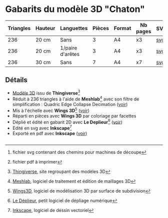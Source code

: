 # Gabarits du modèle 3D "Chaton"
|Triangles|Hauteur|Languettes|Pièces|Format|Nb pages|SVG[^6]|PDF[^7]|
|---|---|---|---|---|---|---|---|
|236|20 cm|Sans|3|A4|x3|[svg](https://github.com/gilboonet/designs/blob/master/2023/tdy/Tdy236_H20_A4x3.svg)|[pdf](https://github.com/gilboonet/designs/blob/master/2023/tdy/Tdy236_H20_A4x3.pdf)|
|236|20 cm|1/paire d'arêtes|3|A4|x3|[svg](https://github.com/gilboonet/designs/blob/master/2023/tdy/Tdy236_H20_lang_A4x3.svg)|[pdf](https://github.com/gilboonet/designs/blob/master/2023/tdy/Tdy236_H20_lang_A4x3.pdf)|
|236|30 cm|Sans|7|A4|x7|[svg](https://github.com/gilboonet/designs/blob/master/2023/tdy/Tdy236_H20_A4x3.svg)|[pdf](https://github.com/gilboonet/designs/blob/master/2023/tdy/Tdy236_H20_A4x3.pdf)|

## Détails
- [Modèle 3D](https://www.thingiverse.com/thing:653095) issu de **Thingiverse**[^1]
- Réduit à 236 triangles à l'aide de **Meshlab**[^2] avec son filtre de simplification : Quadric Edge Collapse Decimation ([voir](https://youtu.be/1irJLnVSnrk))
- Mis à l'échelle avec **Wings 3D**[^3] ([voir](https://youtu.be/vKRSdvvuxDQ))
- Réparti en pièces avec **Wings 3D** par coloriage par facettes
- Déplié et édité en gabarit 2D avec **Le Deplieur**[^4] ([voir](https://youtu.be/GMdUE3Vu98w))
- Edité en svg avec **Inkscape**[^5]
- Exporté en pdf avec **Inkscape** ([voir](https://www.youtube.com/watch?v=tLdg9i932-I))
[^1]:[Thingiverse](https://www.thingiverse.com), site regroupant des modèles 3D
[^2]:[Meshlab](https://www.meshlab.net/), logiciel de traitement et édition de maillages 3D
[^3]:[Wings3D](http://www.wings3d.com/), logiciel de modélisation 3D par surface de subdivision
[^4]:[Le Déplieur](https://gilboonet.github.io/deplieur/UI1.html), petit logiciel de dépliage numérique
[^5]:[Inkscape](https://inkscape.org/fr/), logiciel de dessin vectoriel
[^6]:fichier svg contenant des chemins pour machines de découpe
[^7]:fichier pdf à imprimer

```stl
```
